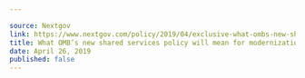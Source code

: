 ```yaml
---

source: Nextgov
link: https://www.nextgov.com/policy/2019/04/exclusive-what-ombs-new-shared-services-policy-will-mean-modernization/156562/
title: What OMB’s new shared services policy will mean for modernization
date: April 26, 2019
published: false
---
```

